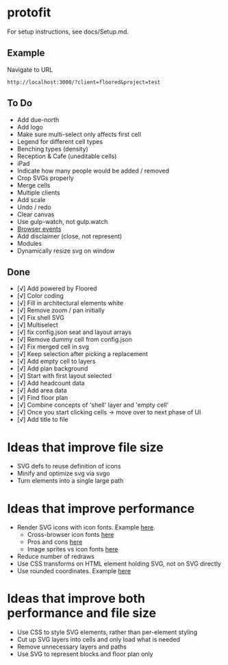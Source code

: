 # protofit

For setup instructions, see docs/Setup.md.

## Example
Navigate to URL
```
http://localhost:3000/?client=floored&project=test
```

## To Do
- Add due-north
- Add logo
- Make sure multi-select only affects first cell
- Legend for different cell types
- Benching types (density)
- Reception & Cafe (uneditable cells)
- iPad
- Indicate how many people would be added / removed
- Crop SVGs properly
- Merge cells
- Multiple clients
- Add scale
- Undo / redo
- Clear canvas
- Use gulp-watch, not gulp.watch
- [Browser events](https://github.com/mudcube/Event.js)
- Add disclaimer (close, not represent)
- Modules
- Dynamically resize svg on window

## Done
- [√] Add powered by Floored
- [√] Color coding
- [√] Fill in architectural elements white
- [√] Remove zoom / pan initially
- [√] Fix shell SVG
- [√] Multiselect
- [√] fix config.json seat and layout arrays
- [√] Remove dummy cell from config.json
- [√] Fix merged cell in svg
- [√] Keep selection after picking a replacement
- [√] Add empty cell to layers
- [√] Add plan background
- [√] Start with first layout selected
- [√] Add headcount data
- [√] Add area data
- [√] Find floor plan
- [√] Combine concepts of 'shell' layer and 'empty cell'
- [√] Once you start clicking cells -> move over to next phase of UI
- [√] Add title to file

# Ideas that improve file size
- SVG defs to reuse definition of icons
- Minify and optimize svg via svgo
- Turn elements into a single large path

# Ideas that improve performance
- Render SVG icons with icon fonts. Example [here](http://frozeman.de/blog/2013/08/why-is-svg-so-slow/).
  - Cross-browser icon fonts [here](http://www.filamentgroup.com/lab/bulletproof_icon_fonts.html)
  - Pros and cons [here](http://cubicleninjas.com/icon-fonts-explained-benefits-pitfalls/)
  - Image sprites vs icon fonts [here](http://www.jontetzlaff.com/blog/2013/04/29/image-sprites-vs-web-icon-fonts/)
- Reduce number of redraws
- Use CSS transforms on HTML element holding SVG, not on SVG directly
- Use rounded coordinates. Example [here](https://www.mapbox.com/osmdev/2012/11/20/getting-serious-about-svg/)

# Ideas that improve both performance and file size
- Use CSS to style SVG elements, rather than per-element styling
- Cut up SVG layers into cells and only load what is needed
- Remove unnecessary layers and paths
- Use SVG to represent blocks and floor plan only
